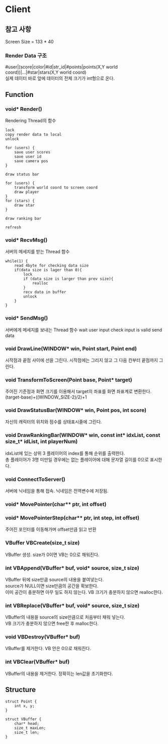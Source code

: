 

# Client
## 참고 사항
Screen Size = 133 * 40

### Render Data 구조
#user|(score|color|#id|str_id|#points|points(X,Y world coord))|...|#star|stars(X,Y world coord)  
실제 데이터 바로 앞에 데이터의 전체 크기가 int형으로 온다.

## Function

### void* Render()
Rendering Thread의 함수

	lock
	copy render data to local
	unlock

	for (users) {
		save user scores
		save user id
		save camera pos
	}

	draw status bar

	for (users) {
		transform world coord to screen coord
		draw player
	}
	for (stars) {
		draw star
	}

	draw ranking bar

	refresh


### void* RecvMsg() 
서버의 메세지를 받는 Thread 함수

	while(1) {
		read 4byte for checking data size
		if(data size is lager than 0){
			lock
			if (data size is larger than prev size){
				realloc
			}
			recv data in buffer
			unlock
		}
	}

### void* SendMsg() 
서버에게 메세지를 보내는 Thread 함수
	wait user input
	check input is valid
	send data

### void DrawLine(WINDOW* win, Point start, Point end)
시작점과 끝점 사이에 선을 그린다. 시작점에는 그리지 않고 그 다음 칸부터 끝점까지 그린다.


### void TransformToScreen(Point base, Point* target)
주어진 기준점과 화면 크기를 이용해서 target의 좌표를 화면 좌표계로 변환한다.  
(target-base)+((WINDOW_SIZE-2)/2)+1


### void DrawStatusBar(WINDOW* win, Point pos, int score)
자신의 캐릭터의 위치와 점수를 상태표시줄에 그린다.


### void DrawRankingBar(WINDOW* win, const int* idxList, const size_t* idList, int playerNum)
idxList에 있는 상위 3 플레이어의 index를 통해 순위를 출력한다.  
총 플레이어가 3명 미만일 경우에는 없는 플레이어에 대해 문자열 길이를 0으로 표시한다.


### void ConnectToServer()
서버에 닉네임을 통해 접속. 닉네임은 전역변수에 저장됨.


### void* MovePointer(char** ptr, int offset)
### void* MovePointerStep(char** ptr, int step, int offset)
주어진 포인터를 이동해가며 offset만큼 읽고 반환

### VBuffer VBCreate(size_t size)
VBuffer 생성. size가 0이면 VB는 0으로 채워진다.

### int VBAppend(VBuffer* buf, void* source, size_t size)
VBuffer 뒤에 size만큼 source의 내용을 붙여넣는다.  
source가 NULL이면 size만큼의 공간을 확보한다.  
이미 공간이 충분하면 아무 일도 하지 않는다. VB 크기가 충분하지 않으면 realloc한다.

### int VBReplace(VBuffer* buf, void* source, size_t size)
VBuffer의 내용을 source의 size만큼으로 처음부터 채워 넣는다.  
VB 크기가 충분하지 않으면 free한 후 malloc한다.

### void VBDestroy(VBuffer* buf)
VBuffer를 제거한다. VB 안은 0으로 채워진다.

### int VBClear(VBuffer* buf)
VBuffer의 내용을 제거한다. 정확히는 len값을 초기화한다.

## Structure

	struct Point {
		int x, y;
	}

	struct VBuffer {
		char* head;
		size_t maxLen;
		size_t len;
	}
